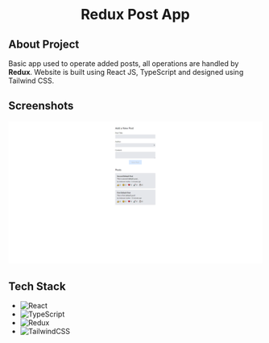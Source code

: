 <br/>
<div align="center">

  <h1 align="center">Redux Post App</h1>

</div>

## About Project

Basic app used to operate added posts, all operations are handled by <b>Redux</b>. Website is built using React JS, TypeScript and designed using Tailwind CSS.

## Screenshots

<img src="src/assets//appScreen.PNG"/>

## Tech Stack

- ![React](https://img.shields.io/badge/react-%2320232a.svg?style=for-the-badge&logo=react&logoColor=%2361DAFB)
- ![TypeScript](https://img.shields.io/badge/typescript-%23007ACC.svg?style=for-the-badge&logo=typescript&logoColor=white)
- ![Redux](https://img.shields.io/badge/redux-%23593d88.svg?style=for-the-badge&logo=redux&logoColor=white)
- ![TailwindCSS](https://img.shields.io/badge/tailwindcss-%2338B2AC.svg?style=for-the-badge&logo=tailwind-css&logoColor=white)
